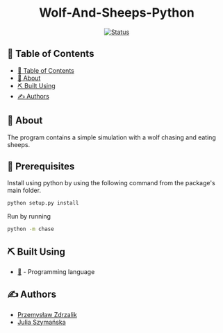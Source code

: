 

<h1 align="center">Wolf-And-Sheeps-Python</h1>
<div align="center">

[![Status](https://img.shields.io/badge/status-finished-success.svg)]()

</div>

## 📝 Table of Contents

- [📝 Table of Contents](#-table-of-contents)
- [🧐 About <a name = "about"></a>](#-about-)
- [⛏️ Built Using <a name = "built_using"></a>](#️-built-using-)
- [✍️ Authors <a name = "authors"></a>](#️-authors-)

## 🧐 About <a name = "about"></a>

The program contains a simple simulation with a wolf chasing and eating sheeps.

## 🔑 Prerequisites <a name = "prerequisites"></a>

Install using python by using the following command from the package's main folder.
```cmd
python setup.py install
```
Run by running
```cmd
python -m chase
```

## ⛏️ Built Using <a name = "built_using"></a>

- [🐍](https://www.python.org/) - Programming language

## ✍️ Authors <a name = "authors"></a>

* [Przemysław Zdrzalik](https://github.com/ZdrzalikPrzemyslaw)
* [Julia Szymańska](https://github.com/JuliaSzymanska)

